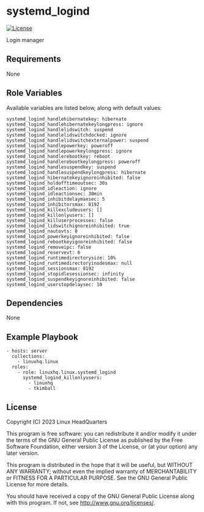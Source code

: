 # systemd\_logind

[![License](https://img.shields.io/badge/license-GPLv3-lightgreen)](https://www.gnu.org/licenses/gpl-3.0.en.html#license-text)

Login manager

## Requirements

None

## Role Variables

Available variables are listed below, along with default values:

    systemd_logind_handlehibernatekey: hibernate
    systemd_logind_handlehibernatekeylongpress: ignore
    systemd_logind_handlelidswitch: suspend
    systemd_logind_handlelidswitchdocked: ignore
    systemd_logind_handlelidswitchexternalpower: suspend
    systemd_logind_handlepowerkey: poweroff
    systemd_logind_handlepowerkeylongpress: ignore
    systemd_logind_handlerebootkey: reboot
    systemd_logind_handlerebootkeylongpress: poweroff
    systemd_logind_handlesuspendkey: suspend
    systemd_logind_handlesuspendkeylongpress: hibernate
    systemd_logind_hibernatekeyignoreinhibited: false
    systemd_logind_holdofftimeoutsec: 30s
    systemd_logind_idleaction: ignore
    systemd_logind_idleactionsec: 30min
    systemd_logind_inhibitdelaymaxsec: 5
    systemd_logind_inhibitorsmax: 8192
    systemd_logind_killexcludeusers: []
    systemd_logind_killonlyusers: []
    systemd_logind_killuserprocesses: false
    systemd_logind_lidswitchignoreinhibited: true
    systemd_logind_nautovts: 0
    systemd_logind_powerkeyignoreinhibited: false
    systemd_logind_rebootkeyignoreinhibited: false
    systemd_logind_removeipc: false
    systemd_logind_reservevt: 6
    systemd_logind_runtimedirectorysize: 10%
    systemd_logind_runtimedirectoryinodesmax: null
    systemd_logind_sessionsmax: 8192
    systemd_logind_stopidlesessionsec: infinity
    systemd_logind_suspendkeyignoreinhibited: false
    systemd_logind_userstopdelaysec: 10

## Dependencies

None

## Example Playbook

    - hosts: server
      collections:
        - linuxhq.linux
      roles:
        - role: linuxhq.linux.systemd_logind
          systemd_logind_killonlyusers:
            - linuxhq
            - tkimball

## License

Copyright (C) 2023 Linux HeadQuarters

This program is free software: you can redistribute it and/or modify
it under the terms of the GNU General Public License as published by
the Free Software Foundation, either version 3 of the License, or
(at your option) any later version.

This program is distributed in the hope that it will be useful,
but WITHOUT ANY WARRANTY; without even the implied warranty of
MERCHANTABILITY or FITNESS FOR A PARTICULAR PURPOSE. See the
GNU General Public License for more details.

You should have received a copy of the GNU General Public License
along with this program. If not, see <http://www.gnu.org/licenses/>.
